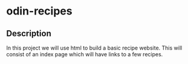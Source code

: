 # odin-recipes

## Description 
In this project we will use html to build a basic recipe website. This will consist of an index page which will have links to a few recipes.